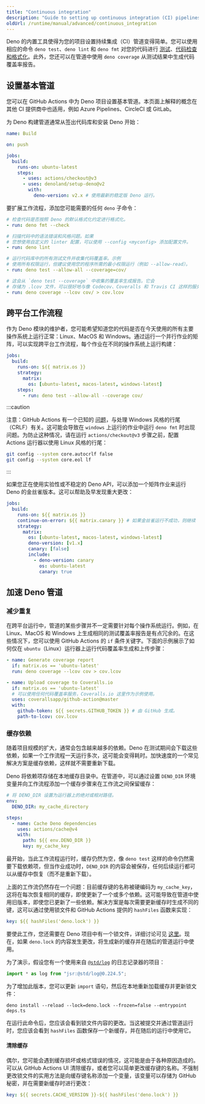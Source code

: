 ```yaml
---
title: "Continuous integration"
description: "Guide to setting up continuous integration (CI) pipelines for Deno projects. Learn how to configure GitHub Actions workflows, run tests and linting in CI, handle cross-platform builds, and optimize pipeline performance with caching."
oldUrl: /runtime/manual/advanced/continuous_integration
---
```


Deno 的内置工具使得为您的项目设置持续集成（CI）管道变得简单。您可以使用相应的命令 `deno test`、`deno lint` 和 `deno fmt` 对您的代码进行 [测试](/runtime/fundamentals/testing)、[代码检查和格式化](/runtime/fundamentals/linting_and_formatting/)。此外，您还可以在管道中使用 `deno coverage` 从测试结果中生成代码覆盖率报告。

## 设置基本管道

您可以在 GitHub Actions 中为 Deno 项目设置基本管道。本页面上解释的概念在其他 CI 提供商中也适用，例如 Azure Pipelines、CircleCI 或 GitLab。

为 Deno 构建管道通常从签出代码库和安装 Deno 开始：

```yaml
name: Build

on: push

jobs:
  build:
    runs-on: ubuntu-latest
    steps:
      - uses: actions/checkout@v3
      - uses: denoland/setup-deno@v2
        with:
          deno-version: v2.x # 使用最新的稳定版 Deno 运行。
```

要扩展工作流程，添加您可能需要的任何 `deno` 子命令：

```yaml
# 检查代码是否按照 Deno 的默认格式化约定进行格式化。
- run: deno fmt --check

# 扫描代码中的语法错误和风格问题。如果
# 您想使用自定义的 linter 配置，可以使用 --config <myconfig> 添加配置文件。
- run: deno lint

# 运行代码库中的所有测试文件并收集代码覆盖率。示例
# 使用所有权限运行，但建议使用您的程序所需的最小权限运行（例如 --allow-read）。
- run: deno test --allow-all --coverage=cov/

# 这会从 `deno test --coverage` 中收集的覆盖率生成报告。它会
# 存储为 .lcov 文件，可以很好地与像 Codecov、Coveralls 和 Travis CI 这样的服务集成。
- run: deno coverage --lcov cov/ > cov.lcov
```

## 跨平台工作流程

作为 Deno 模块的维护者，您可能希望知道您的代码是否在今天使用的所有主要操作系统上运行正常：Linux、MacOS 和 Windows。通过运行一个并行作业的矩阵，可以实现跨平台工作流程，每个作业在不同的操作系统上运行构建：

```yaml
jobs:
  build:
    runs-on: ${{ matrix.os }}
    strategy:
      matrix:
        os: [ubuntu-latest, macos-latest, windows-latest]
    steps:
      - run: deno test --allow-all --coverage cov/
```

:::caution

注意：GitHub Actions 有一个已知的
[问题](https://github.com/actions/checkout/issues/135)，与处理
Windows 风格的行尾（CRLF）有关。这可能会导致在 `windows` 上运行的作业中运行 `deno fmt` 时出现问题。为防止这种情况，请在运行 `actions/checkout@v3` 步骤之前，配置 Actions 运行器以使用 Linux 风格的行尾：

```sh
git config --system core.autocrlf false
git config --system core.eol lf
```

:::

如果您正在使用实验性或不稳定的 Deno API，可以添加一个矩阵作业来运行 Deno 的金丝雀版本。这可以帮助及早发现重大更改：

```yaml
jobs:
  build:
    runs-on: ${{ matrix.os }}
    continue-on-error: ${{ matrix.canary }} # 如果金丝雀运行不成功，则继续
    strategy:
      matrix:
        os: [ubuntu-latest, macos-latest, windows-latest]
        deno-version: [v1.x]
        canary: [false]
        include:
          - deno-version: canary
            os: ubuntu-latest
            canary: true
```

## 加速 Deno 管道

### 减少重复

在跨平台运行中，管道的某些步骤并不一定需要针对每个操作系统运行。例如，在 Linux、MacOS 和 Windows 上生成相同的测试覆盖率报告是有点冗余的。在这些情况下，您可以使用 GitHub Actions 的 `if` 条件关键字。下面的示例展示了如何仅在 `ubuntu`（Linux）运行器上运行代码覆盖率生成和上传步骤：

```yaml
- name: Generate coverage report
  if: matrix.os == 'ubuntu-latest'
  run: deno coverage --lcov cov > cov.lcov

- name: Upload coverage to Coveralls.io
  if: matrix.os == 'ubuntu-latest'
  # 可以使用任何代码覆盖率服务，Coveralls.io 这里作为示例使用。
  uses: coverallsapp/github-action@master
  with:
    github-token: ${{ secrets.GITHUB_TOKEN }} # 由 GitHub 生成。
    path-to-lcov: cov.lcov
```

### 缓存依赖

随着项目规模的扩大，通常会包含越来越多的依赖。Deno 在测试期间会下载这些依赖，如果一个工作流程一天运行多次，这可能会变得耗时。加快速度的一个常见解决方案是缓存依赖，这样就不需要重新下载。

Deno 将依赖项存储在本地缓存目录中。在管道中，可以通过设置 `DENO_DIR` 环境变量并向工作流程添加一个缓存步骤来在工作流之间保留缓存：

```yaml
# 将 DENO_DIR 设置为运行器上的绝对或相对路径。
env:
  DENO_DIR: my_cache_directory

steps:
  - name: Cache Deno dependencies
    uses: actions/cache@v4
    with:
      path: ${{ env.DENO_DIR }}
      key: my_cache_key
```

最开始，当此工作流程运行时，缓存仍然为空，像 `deno test` 这样的命令仍然需要下载依赖项，但当作业成功时，`DENO_DIR` 的内容会被保存，任何后续运行都可以从缓存中恢复（而不是重新下载）。

上面的工作流仍然存在一个问题：目前缓存键的名称被硬编码为 `my_cache_key`，这将在每次恢复相同的缓存，即使更新了一个或多个依赖。这可能导致在管道中使用旧版本，即使您已更新了一些依赖。解决方案是每次需要更新缓存时生成不同的键，这可以通过使用锁文件和 GitHub Actions 提供的 `hashFiles` 函数来实现：

```yaml
key: ${{ hashFiles('deno.lock') }}
```

要使此工作，您还需要在 Deno 项目中有一个锁文件，详细讨论可见
[这里](/runtime/fundamentals/modules/#integrity-checking-and-lock-files)。现在，如果 `deno.lock` 的内容发生更改，将生成新的缓存并在随后的管道运行中使用。

为了演示，假设您有一个使用来自 [`@std/log`](https://jsr.io/@std/log) 的日志记录器的项目：

```ts
import * as log from "jsr:@std/log@0.224.5";
```

为了增加此版本，您可以更新 `import` 语句，然后在本地重新加载缓存并更新锁文件：

```console
deno install --reload --lock=deno.lock --frozen=false --entrypoint deps.ts
```

在运行此命令后，您应该会看到锁文件内容的更改。当这被提交并通过管道运行时，您应该会看到 `hashFiles` 函数保存一个新缓存，并在随后的运行中使用它。

#### 清除缓存

偶尔，您可能会遇到缓存损坏或格式错误的情况，这可能是由于各种原因造成的。可以从 GitHub Actions UI 清除缓存，或者您可以简单更改缓存键的名称。不强制更改锁文件的实用方法是向缓存键名称添加一个变量，该变量可以存储为 GitHub 秘密，并在需要新缓存时进行更改：

```yaml
key: ${{ secrets.CACHE_VERSION }}-${{ hashFiles('deno.lock') }}
```
